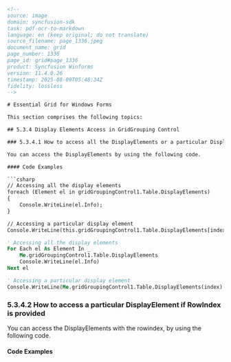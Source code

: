 ```html
<!--
source: image
domain: syncfusion-sdk
task: pdf-ocr-to-markdown
language: en (keep original; do not translate)
source_filename: page_1336.jpeg
document_name: grid
page_number: 1336
page_id: grid#page_1336
product: Syncfusion Winforms
version: 11.4.0.26
timestamp: 2025-08-09T05:48:34Z
fidelity: lossless
-->

# Essential Grid for Windows Forms

This section comprises the following topics:

## 5.3.4 Display Elements Access in GridGrouping Control

### 5.3.4.1 How to access all the DisplayElements or a particular DisplayElement in the GridGrouping control

You can access the DisplayElements by using the following code.

#### Code Examples

```csharp
// Accessing all the display elements
foreach (Element el in gridGroupingControl1.Table.DisplayElements)
{
    Console.WriteLine(el.Info);
}

// Accessing a particular display element
Console.WriteLine(this.gridGroupingControl1.Table.DisplayElements[index].Info);
```

```vb
' Accessing all the display elements
For Each el As Element In _
    Me.gridGroupingControl1.Table.DisplayElements
    Console.WriteLine(el.Info)
Next el

' Accessing a particular display element
Console.WriteLine(Me.gridGroupingControl1.Table.DisplayElements(index).Info)
```

### 5.3.4.2 How to access a particular DisplayElement if RowIndex is provided

You can access the DisplayElements with the rowindex, by using the following code.

#### Code Examples

```csharp
```
```